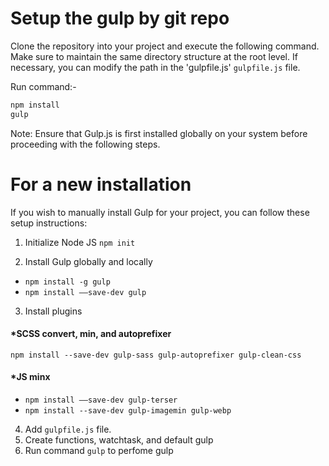 # Setup the gulp by git repo

Clone the repository into your project and execute the following command. Make sure to maintain the same directory structure at the root level. If necessary, you can modify the path in the 'gulpfile.js' `gulpfile.js` file.

Run command:-

```bash
npm install
gulp
```

Note: Ensure that Gulp.js is first installed globally on your system before proceeding with the following steps.

# For a new installation

If you wish to manually install Gulp for your project, you can follow these setup instructions:

1. Initialize Node JS
   `npm init`

2. Install Gulp globally and locally

- `npm install -g gulp`
- `npm install ——save-dev gulp`

3. Install plugins

#### \*SCSS convert, min, and autoprefixer

`npm install --save-dev gulp-sass gulp-autoprefixer gulp-clean-css`

#### \*JS minx

- `npm install ——save-dev gulp-terser`
- `npm install --save-dev gulp-imagemin gulp-webp`

4. Add `gulpfile.js` file.
5. Create functions, watchtask, and default gulp
6. Run command `gulp` to perfome gulp
